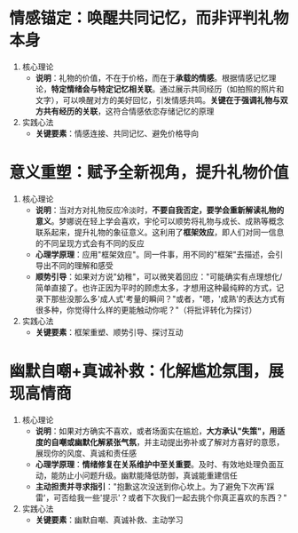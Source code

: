 # 情感锚定：唤醒共同记忆，而非评判礼物本身
1. 核心理论
	- **说明**：礼物的价值，不在于价格，而在于**承载的情感**。根据情感记忆理论，**特定情绪会与特定记忆相关联**。通过展示共同经历（如拍照的照片和文字），可以唤醒对方的美好回忆，引发情感共鸣。**关键在于强调礼物与双方共有经历的关联**，这符合情感依恋存储记忆的原理
2. 实践心法
	- **关键要素**：情感连接、共同记忆、避免价格导向

# 意义重塑：赋予全新视角，提升礼物价值
1. 核心理论
	- **说明**：当对方对礼物反应冷淡时，**不要自我否定，要学会重新解读礼物的意义**。梦娜说在轻上学会喜欢，宇伦可以顺势将礼物与成长、成熟等概念联系起来，提升礼物的象征意义。这利用了**框架效应**，即人们对同一信息的不同呈现方式会有不同的反应
	- **心理学原理**：应用"框架效应"。同一件事，用不同的"框架"去描述，会引导出不同的理解和感受
	- **顺势引导**：如果对方说"幼稚"，可以微笑着回应："可能确实有点理想化/简单直接了。也许正因为平时的顾虑太多，才想用这种最纯粹的方式，记录下那些没那么多'成人式'考量的瞬间？"或者，"嗯，'成熟'的表达方式有很多种，你觉得什么样的更能触动你呢？"（将批评转化为探讨）
2. 实践心法
	- **关键要素**：框架重塑、顺势引导、探讨互动

# 幽默自嘲+真诚补救：化解尴尬氛围，展现高情商
1. 核心理论
	- **说明**：如果对方确实不喜欢，或者场面实在尴尬，**大方承认"失策"，用适度的自嘲或幽默化解紧张气氛**，并主动提出弥补或了解对方喜好的意愿，展现你的风度、真诚和责任感
	- **心理学原理**：**情绪修复在关系维护中至关重要**。及时、有效地处理负面互动，能防止小问题升级。幽默能降低防御，真诚能重建信任
	- **主动担责并寻求指引**："抱歉这次没送到你心坎上。为了避免下次再'踩雷'，可否给我一些'提示'？或者下次我们一起去挑个你真正喜欢的东西？"
2. 实践心法
	- **关键要素**：幽默自嘲、真诚补救、主动学习 